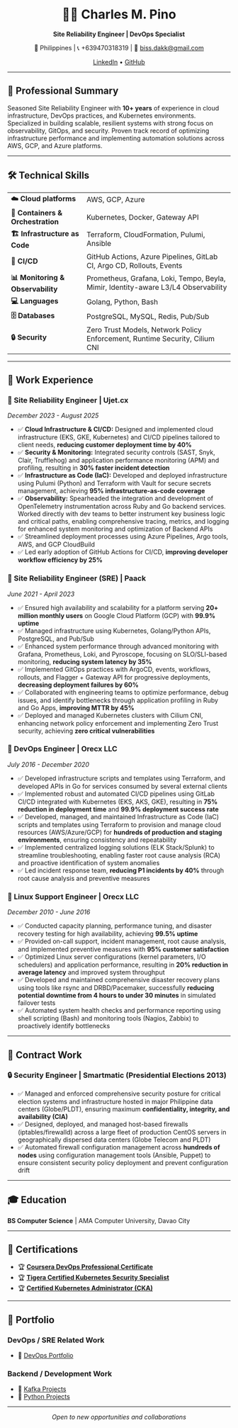 <div align="center">

# 👨‍💻 Charles M. Pino

**Site Reliability Engineer | DevOps Specialist**

📍 Philippines | 📞 +639470318319 | 📧 biss.dakk@gmail.com

[LinkedIn](https://www.linkedin.com/in/charleszpino/) • [GitHub](#https://github.com/misua)

</div>

---

## 💼 Professional Summary

Seasoned Site Reliability Engineer with **10+ years** of experience in cloud infrastructure, DevOps practices, and Kubernetes environments. Specialized in building scalable, resilient systems with strong focus on observability, GitOps, and security. Proven track record of optimizing infrastructure performance and implementing automation solutions across AWS, GCP, and Azure platforms.

---

## 🛠️ Technical Skills

<table>
<tr>
<td><strong>☁️ Cloud platforms</strong></td>
<td>AWS, GCP, Azure</td>
</tr>
<tr>
<td><strong>🐳 Containers & Orchestration</strong></td>
<td>Kubernetes, Docker, Gateway API</td>
</tr>
<tr>
<td><strong>🏗️ Infrastructure as Code</strong></td>
<td>Terraform, CloudFormation, Pulumi, Ansible</td>
</tr>
<tr>
<td><strong>🔄 CI/CD</strong></td>
<td>GitHub Actions, Azure Pipelines, GitLab CI, Argo CD, Rollouts, Events</td>
</tr>
<tr>
<td><strong>📊 Monitoring & Observability</strong></td>
<td>Prometheus, Grafana, Loki, Tempo, Beyla, Mimir, Identity-aware L3/L4 Observability</td>
</tr>
<tr>
<td><strong>💻 Languages</strong></td>
<td>Golang, Python, Bash</td>
</tr>
<tr>
<td><strong>🗄️ Databases</strong></td>
<td>PostgreSQL, MySQL, Redis, Pub/Sub</td>
</tr>
<tr>
<td><strong>🔒 Security</strong></td>
<td>Zero Trust Models, Network Policy Enforcement, Runtime Security, Cilium CNI</td>
</tr>
</table>

---

## 💼 Work Experience

### 🚀 Site Reliability Engineer | **Ujet.cx**
*December 2023 - August 2025*

- ✅ **Cloud Infrastructure & CI/CD:** Designed and implemented cloud infrastructure (EKS, GKE, Kubernetes) and CI/CD pipelines tailored to client needs, **reducing customer deployment time by 40%**
- ✅ **Security & Monitoring:** Integrated security controls (SAST, Snyk, Clair, Trufflehog) and application performance monitoring (APM) and profiling, resulting in **30% faster incident detection**
- ✅ **Infrastructure as Code (IaC):** Developed and deployed infrastructure using Pulumi (Python) and Terraform with Vault for secure secrets management, achieving **95% infrastructure-as-code coverage**
- ✅ **Observability:** Spearheaded the integration and development of OpenTelemetry instrumentation across Ruby and Go backend services. Worked directly with dev teams to better instrument key business logic and critical paths, enabling comprehensive tracing, metrics, and logging for enhanced system monitoring and optimization of Backend APIs
- ✅ Streamlined deployment processes using Azure Pipelines, Argo tools, AWS, and GCP CloudBuild
- ✅ Led early adoption of GitHub Actions for CI/CD, **improving developer workflow efficiency by 25%**

### 🚀 Site Reliability Engineer (SRE) | **Paack**
*June 2021 - April 2023*

- ✅ Ensured high availability and scalability for a platform serving **20+ million monthly users** on Google Cloud Platform (GCP) with **99.9% uptime**
- ✅ Managed infrastructure using Kubernetes, Golang/Python APIs, PostgreSQL, and Pub/Sub
- ✅ Enhanced system performance through advanced monitoring with Grafana, Prometheus, Loki, and Pyroscope, focusing on SLO/SLI-based monitoring, **reducing system latency by 35%**
- ✅ Implemented GitOps practices with ArgoCD, events, workflows, rollouts, and Flagger + Gateway API for progressive deployments, **decreasing deployment failures by 60%**
- ✅ Collaborated with engineering teams to optimize performance, debug issues, and identify bottlenecks through application profiling in Ruby and Go Apps, **improving MTTR by 45%**
- ✅ Deployed and managed Kubernetes clusters with Cilium CNI, enhancing network policy enforcement and implementing Zero Trust security, achieving **zero critical vulnerabilities**

### 🚀 DevOps Engineer | **Orecx LLC**
*July 2016 - December 2020*

- ✅ Developed infrastructure scripts and templates using Terraform, and developed APIs in Go for services consumed by several external clients
- ✅ Implemented robust and automated CI/CD pipelines using GitLab CI/CD integrated with Kubernetes (EKS, AKS, GKE), resulting in **75% reduction in deployment time** and **99.9% deployment success rate**
- ✅ Developed, managed, and maintained Infrastructure as Code (IaC) scripts and templates using Terraform to provision and manage cloud resources (AWS/Azure/GCP) for **hundreds of production and staging environments**, ensuring consistency and repeatability
- ✅ Implemented centralized logging solutions (ELK Stack/Splunk) to streamline troubleshooting, enabling faster root cause analysis (RCA) and proactive identification of system anomalies
- ✅ Led incident response team, **reducing P1 incidents by 40%** through root cause analysis and preventive measures

### 🚀 Linux Support Engineer | **Orecx LLC**
*December 2010 - June 2016*

- ✅ Conducted capacity planning, performance tuning, and disaster recovery testing for high availability, achieving **99.5% uptime**
- ✅ Provided on-call support, incident management, root cause analysis, and implemented preventive measures with **95% customer satisfaction**
- ✅ Optimized Linux server configurations (kernel parameters, I/O schedulers) and application performance, resulting in **20% reduction in average latency** and improved system throughput
- ✅ Developed and maintained comprehensive disaster recovery plans using tools like rsync and DRBD/Pacemaker, successfully **reducing potential downtime from 4 hours to under 30 minutes** in simulated failover tests
- ✅ Automated system health checks and performance reporting using shell scripting (Bash) and monitoring tools (Nagios, Zabbix) to proactively identify bottlenecks

---

## 💼 Contract Work

### 🔒 Security Engineer | **Smartmatic** (Presidential Elections 2013)

- ✅ Managed and enforced comprehensive security posture for critical election systems and infrastructure hosted in major Philippine data centers (Globe/PLDT), ensuring maximum **confidentiality, integrity, and availability (CIA)**
- ✅ Designed, deployed, and managed host-based firewalls (iptables/firewalld) across a large fleet of production CentOS servers in geographically dispersed data centers (Globe Telecom and PLDT)
- ✅ Automated firewall configuration management across **hundreds of nodes** using configuration management tools (Ansible, Puppet) to ensure consistent security policy deployment and prevent configuration drift

---

## 🎓 Education

**BS Computer Science** | AMA Computer University, Davao City

---

## 📜 Certifications

- 🏆 [**Coursera DevOps Professional Certificate**](https://www.coursera.org/account/accomplishments/verify/PVYQTG8NK7LL)
- 🏆 [**Tigera Certified Kubernetes Security Specialist**](https://courses.academy.tigera.io/certificates/f00d7bf239a74f1c8318e6900d33c69e)
- 🏆 [**Certified Kubernetes Administrator (CKA)**](https://kodekloud.com/certificate-verification/2D0662AC7F50-2D065CB64DDD-2D06571C2428)

---


## 📂 Portfolio

### **DevOps / SRE Related Work**
- 🔗 [DevOps Portfolio](https://github.com/misua/eks-with-otel)

### **Backend / Development Work**
- 🔗 [Kafka Projects](https://github.com/misua/kafka)
- 🔗 [Python Projects](https://github.com/misua/idle_tracker)

---

<div align="center">

*Open to new opportunities and collaborations*

</div>